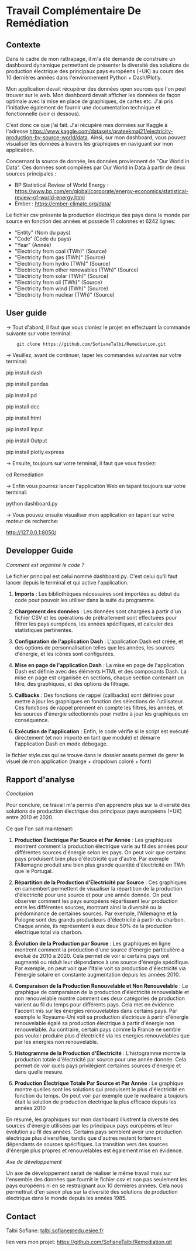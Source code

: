 Travail Complémentaire De Remédiation
=======
Contexte
----------

Dans le cadre de mon rattrapage, il m'a été demandé de construire un dashboard dynamique permettant de présenter la diversité des solutions de production électrique des principaux pays européens (+UK) au cours des 10 dernières années dans l'environnement Python + Dash/Plotly.

Mon application devait récupérer des données open sources que l'on peut trouver sur le web. Mon dashboard devait afficher les données de façon optimale avec la mise en place de graphiques, de cartes etc. J'ai pris l'initiative également de fournir une documentation technique et fonctionnelle (voir ci dessous).

C’est donc ce que j'ai fait. J'ai récupéré mes données sur Kaggle à l'adresse https://www.kaggle.com/datasets/prateekmaj21/electricity-production-by-source-world/data. Ainsi, sur mon dashboard, vous pouvez visualiser les données à travers les graphiques en naviguant sur mon application.

Concernant la source de donnée, les données proviennent de "Our World in Data". Ces données sont compilées par Our World in Data à partir de deux sources principales :
- BP Statistical Review of World Energy : https://www.bp.com/en/global/corporate/energy-economics/statistical-review-of-world-energy.html
- Ember : https://ember-climate.org/data/
  
Le fichier csv présente la production électrique des pays dans le monde par source en fonction des années et possède 11 colonnes et 6242 lignes:
- "Entity" (Nom du pays)
- "Code" (Code du pays)
- "Year" (Année)
- "Electricity from coal (TWh)" (Source)
- "Electricity from gas (TWh)" (Source)
- "Electricity from hydro (TWh)" (Source)
- "Electricity from other renewables (TWh)" (Source)
- "Electricity from solar (TWh)" (Source)
- "Electricity from oil (TWh)" (Source)
- "Electricity from wind (TWh)" (Source)
- "Electricity from nuclear (TWh)" (Source)

User guide
----------
-> Tout d'abord, il faut que vous cloniez le projet en effectuant la commande suivante sur votre terminal: 

        git clone https://github.com/SofianeTalbi/Remediation.git
	
-> Veuillez, avant de continuer, taper les commandes suivantes sur votre terminal:

pip install dash

pip install pandas

pip install pd

pip install dcc

pip install html

pip install Input

pip install Output

pip install plotly.express
				
-> Ensuite, toujours sur votre terminal, il faut que vous fassiez:

cd Remediation

-> Enfin vous pourrez lancer l'application Web en tapant toujours sur votre terminal:

python dashboard.py

-> Vous pouvez ensuite visualiser mon application en tapant sur votre moteur de recherche:

http://127.0.0.1:8050/

Developper Guide
----------

*Comment est organisé le code ?*

Le fichier principal est celui nommé dashboard.py. C'est celui qu'il faut lancer depuis le terminal et qui active l'application.

1. **Imports** : Les bibliothèques nécessaires sont importées au début du code pour pouvoir les utiliser dans la suite du programme.

2. **Chargement des données** : Les données sont chargées à partir d'un fichier CSV et les opérations de prétraitement sont effectuées pour filtrer les pays européens, les années spécifiques, et calculer des statistiques pertinentes.

3. **Configuration de l'application Dash** : L'application Dash est créée, et des options de personnalisation telles que les années, les sources d'énergie, et les icônes sont configurées.

4. **Mise en page de l'application Dash** : La mise en page de l'application Dash est définie avec des éléments HTML et des composants Dash. La mise en page est organisée en sections, chaque section contenant un titre, des graphiques, et des options de filtrage.

5. **Callbacks** : Des fonctions de rappel (callbacks) sont définies pour mettre à jour les graphiques en fonction des sélections de l'utilisateur. Ces fonctions de rappel prennent en compte les filtres, les années, et les sources d'énergie sélectionnés pour mettre à jour les graphiques en conséquence.

6. **Exécution de l'application** : Enfin, le code vérifie si le script est exécuté directement (et non importé en tant que module) et démarre l'application Dash en mode débogage.

le fichier style.css qui se trouve dans le dossier assets permet de gerer le visuel de mon application (marge + dropdown coloré + font) 

Rapport d'analyse
----------
*Conclusion*

Pour conclure, ce travail m'a permis d'en apprendre plus sur la diversité des solutions de production électrique des principaux pays européens (+UK) entre 2010 et 2020.

Ce que l'on sait maintenant:

1. **Production Électrique Par Source et Par Année** : Les graphiques montrent comment la production électrique varie au fil des années pour différentes sources d'énergie selon les pays. On peut voir que certains pays produisent bien plus d'électricité que d'autre. Par exemple l'Allemagne produit une bien plus grande quantité d'électricité en TWh que le Portugal.

2. **Répartition de la Production d'Électricité par Source** : Ces graphiques en camembert permettent de visualiser la répartition de la production d'électricité pour une source et pour une année donnée. On peut observer comment les pays européens répartissent leur production entre les différentes sources, montrant ainsi la diversité ou la prédominance de certaines sources. Par exemple, l'Allemagne et la Pologne sont des grands producteurs d'électricité à partir du charbon. Chaque année, ils représentent à eux deux 50% de la production électrique total via charbon.

3. **Évolution de la Production par Source** : Les graphiques en ligne montrent comment la production d'une source d'énergie particulière a évolué de 2010 à 2020. Cela permet de voir si certains pays ont augmenté ou réduit leur dépendance à une source d'énergie spécifique. Par exemple, on peut voir que l'Italie voit sa production d'électricité via l'énergie solaire en constante augmentation depuis les années 2010.

4. **Comparaison de la Production Renouvelable et Non Renouvelable** : Le graphique de comparaison de la production d'électricité renouvelable et non renouvelable montre comment ces deux catégories de production varient au fil du temps pour différents pays. Cela met en évidence l'accent mis sur les énergies renouvelables dans certains pays. Par exemple le Royaume-Uni voit sa production électrique à partir d'énergie renouvelable égalé sa production électrique à partir d'énergie non renouvelable. Au contraire, certain pays comme la France ne semble pas vouloir produire plus d'électricité via les energies renouvelables que par les energies non renouvelable.

5. **Histogramme de la Production d'Électricité** : L'histogramme montre la production totale d'électricité par source pour une année donnée. Cela permet de voir quels pays privilégient certaines sources d'énergie et dans quelle mesure.

6. **Production Électrique Totale Par Source et Par Année** : Le graphique montre quelles sont les solutions qui produisent le plus d'électricité en fonction du temps. On peut voir par exemple que le nucléaire a toujours était la solution de production électrique la plus efficace depuis les années 2010

En résumé, les graphiques sur mon dashboard illustrent la diversité des sources d'énergie utilisées par les principaux pays européens et leur évolution au fil des années. Certains pays semblent avoir une production électrique plus diversifiée, tandis que d'autres restent fortement dépendants de sources spécifiques. La transition vers des sources d'énergie plus propres et renouvelables est également mise en évidence.

*Axe de développement*

Un axe de développement serait de réaliser le même travail mais sur l'ensemble des données que fournit le fichier csv et non pas seulement les pays européens ni en se restraignant aux 10 dernières années. Cela nous permettrait d'en savoir plus sur la diversité des solutions de production électrique dans le monde depuis les années 1985.

Contact
----------
Talbi Sofiane: talbi.sofiane@edu.esiee.fr

lien vers mon projet: https://github.com/SofianeTalbi/Remediation.git
